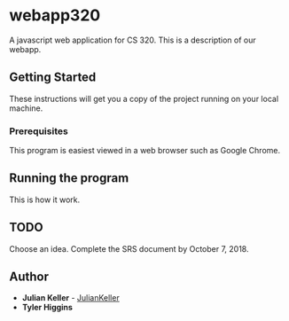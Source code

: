 # webapp320
A javascript web application for CS 320. This is a description of our webapp.

## Getting Started

These instructions will get you a copy of the project running on your local machine.

### Prerequisites

This program is easiest viewed in a web browser such as Google Chrome.

## Running the program

This is how it work.

## TODO
Choose an idea.
Complete the SRS document by October 7, 2018.

## Author

* **Julian Keller**  - [JulianKeller](https://github.com/JulianKeller)
* **Tyler Higgins**


